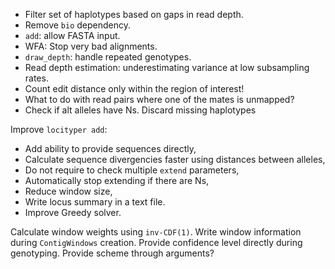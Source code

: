 - Filter set of haplotypes based on gaps in read depth.
- Remove `bio` dependency.
- `add`: allow FASTA input.
- WFA: Stop very bad alignments.
- `draw_depth`: handle repeated genotypes.
- Read depth estimation: underestimating variance at low subsampling rates.
- Count edit distance only within the region of interest!
- What to do with read pairs where one of the mates is unmapped?
- Check if alt alleles have Ns. Discard missing haplotypes

Improve `locityper add`:
* Add ability to provide sequences directly,
* Calculate sequence divergencies faster using distances between alleles,
* Do not require to check multiple `extend` parameters,
* Automatically stop extending if there are Ns,
* Reduce window size,
* Write locus summary in a text file.
* Improve Greedy solver.

Calculate window weights using `inv-CDF(1)`.
Write window information during `ContigWindows` creation.
Provide confidence level directly during genotyping.
Provide scheme through arguments?
